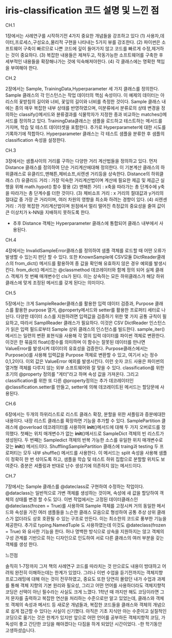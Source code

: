 # iris-classification 코드 설명 및 느낀 점
CH.1

1장에서는 사례연구를 시작하기전 4가지 중요한 개념들을 강조하고 있다
(1) 사용자,데이터,프로세스,구성요소,물리적 구현을 나타내는 5가지 뷰를 강조한다.
(2) 파이썬은 소프트웨어 구축이 빠르므로 나쁜 코드에 깊이 들어가지 않고 코드를 빠르게 수정,제거하는 것이 중요하다.
(3) 복잡한 내용들은 제쳐두고, 작동가능한 소프트웨어를 구축한 후 세부적인 내용들을 확장해나가는 것에 익숙해져야한다.
(4) 각 클래스에는 명확한 책임을 부여해야 한다. 

CH.2 

2장에서는 Sample, TrainingData,Hyperparameter 세 가지 클래스를 정의한다.
Sample 클래스의 각 인스턴스는 작업 데이터의 핵심 속성이다. 이 예제의 데이터는 아리스의 꽃받침의 길이와 너비, 꽃잎의 길이와 너비를 측정한 것이다.
Sample 클래스 내에는 종의 매우 복잡한 내부 상태를 반영하였으며, 미분류에서 분류로의 상태 변경을 정의하는 classify()메서드와 뷴류결과를 식물학자가 지정한 종과 비교하는 matches()메서드를 정의하고 있다.
TrainingData클래스는 샘플을 로드하고 테스트하는 메서드를 가지며, 학습 및 테스트 데이터셋을 포함한다. 추가로 Hyperparameter에 대한 시도를 기록하기에 적합하다. 
Hyperparameter 클래스는 각 테스트 샘플을 분류한 후 샘플의 classification 속성을 설정한다. 

CH.3

3장에서는 샘플사이의 거리를 구하는 다양한 거리 계산법들을 정의하고 있다.
먼저 Distance 클래스를 정의하여 단순 거리계산에대해 정의한다. 이 기본계산 클래스의 하위클래스로 유클리드,맨해튼,체비쇼프,쇠렌센 거리등을 상속한다.
Distance의 하위클래스
(1) 유클리드 거리 : 가장 익숙한 거리계산법이며 계산에 필요한 제곱 및 제곱근 실행을 위해 math.hypot() 함수 활용
(2) 맨해튼 거리 : x축을 따라가는 총 단계수에 y축을 따라가는 총 단계수를 더한 것이다. 
(3) 체비쇼프 거리 : x 거리의 절대값과 y거리의 절대값 중 가장 큰 거리이며, 여러 차원의 영향을 최소화 하려는 경향이 있다.
(4) 쇠렌센 거리 : 가장 복잡한 거리계산법이며 원점에서 멀리 떨어진 측정값의 중요성을 줄여 값이 큰 이상치가 k-NN을 지배하지 못하도록 한다.
* 추후 Distance 객체는 Hyperparameter 클래스에 통합되어 클래스 내부에서 사용된다.

CH.4 

4장에서는 InvalidSampleError클래스를 정의하여 샘플 객체를 로드할 때 어떤 오류가 발생할 수 있는지 판단 할 수 있다.
또한 KnownSample에 CSV모듈 DictReader클래스의 from_dict() 메서드를 활용하여 종 값을 확인해 유효하지 않은 경우 예외를 발생시킨다.
from_dict() 메서드는 @classmethod 데코레이터와 함께 정의 되어 실제 클래스 객체가 첫 번째 매개변수인 cls가 된다. 이는 상속하는 모든 하위클래스가 해당 하위클래스에 맞게 조정된 메서드를 갖게 된다는 의미이다. 

CH.5 

5장에서는 크게 SampleReader클래스를 활용한 입력 데이터 검증과, Purpose 클래스를 활용한 purpose 열거, @property메서드와 setter를 활용한 프로퍼티 세터로 나뉜다.
다양한 데이터 소스를 지원하려면 입력값을 검증하기 위한 몇 가지 공통 규칙이 필요하고, 따라서 SamplReader 클래스가 필요하다. 
이것은 CSV DictReader 인스턴스가 읽은 입력 필드로부터 Sample 상위 클래스의 인스턴스를 빌드한다. sample_iter() 메서드는 일련의 변환 표현식을 사용해 각 열의 입력 데이터를 파이썬 객체로 변환한다. 이것은 한 묶음의 float()함수를 의미하며 이 함수는 잘못된 데이터를 만나면 ValueError를 발생시켜 데이터의 유효성을 검증한다.
Purpose클래스에서는 Purpose(x)를 사용해 입력값을 Purpose 객체로 변환할 수 있고, 여기서 x는 정수 0,1,2이다. 이외 값은 ValueError 예외를 발생시킨다. 이런 숫자 코드 사용은 파이썬의 열거형 객체를 다루지 않는 외부 소프트웨어와 잘 맞을 수 있다.
classification를 위한 초기의 @property 정의를 "게터"라고 하며 속성 값을 가져온다. 그리고 classification를 위한 또 다른 @property정의는 추가 데코레이터인 @classification.setter를 만들고, setter에 의해 데코레이트된 메서드는 할당문에 사용된다.

CH.6

6장에서는 두개의 하위리스트로 리스트 클래스 확장, 분할을 위한 셔플링과 증분에대한 내용이다.
내장 리스트 클래스를 확장하면 기능을 추가할 수 있다. SamplePartition 클래스에 @overload 데코레이터를 사용하여 __init__()메서드에 대해 두 가지 오버로드를 정의했다. 첫째는 위치 매개변수가 없는 __init__()메서드로 SampleDict 객체의 빈 리스트가 생성된다. 두 번째는 Sampledict 객체의 반복 가능한 소스를 유일한 위치 매개변수로 갖는 __init__() 메서드이다.
ShufflingSamplePartition 클래스에 traing과 testing 두 프로퍼티는 모두 내부 shuffle() 메서드를 사용한다. 이 메서드는 split 속성을 사용해 샘플이 정확히 한 번 섞이도록 하고, 샘플을 학습 및 테스트 하위 집합으로 분할할 위치도 보여준다.
증분은 셔플링과 반대로 난수 생성기에 의존하지 않는 메서드이다.

CH.7

7장에서는 Sample 클래스를 @dateclass로 구현하여 수정하는 작업이다. @dataclass는 일반적으로 가변 객체를 생성하는 것이며, 속성에 새 값을 할당하여 객체의 상태를 변경 할 수도 있다. 이번 작업에서는 고정된 데이터클래스인 @dateclass(frozen = True)를 사용하여 Sample 객체를 고정시켜 거의 동일한 메서드와 속성을 가진 여러 샘플들을 느슨한 클래스 모음으로 형성하여 공통 추상 상위 클래스가 없더라도 상호 호환될 수 있는 구조로 만든다. 이는 최소한의 코드로 풍부한 기능을 제공한다. 추가로 typing.NamedTuple 도 사용하였는데 이것도 @dateclass(frozen = True) 와 유사한 기능을 한다. 허나 명백한 방식으로 상속을 지원하지는 않고 객체의 구성 관계를 기반으로 하는 디자인으로 인도하여 서로 다른 클래스의 여러 부분을 갖는 객체를 생성 한다. 

느낀점

솔직히 1-7장까지 그저 책의 사례연구 코드를 따라치는 것 만으로도 내용이 방대하고 어려워 완전히 이해하는데는 한계가 있었다. 그러나 이번 수업을 듣기전까지는 객체지향 프로그래밍에 대해 아는 것이 전무하였고, 중요도 또한 당연히 몰랐던 내가 수업과 과제를 통해  객체 지향의 기본 원리와 필요성, 그리고 어떤 언어를 사용하더라도 객체지향적 코딩은 선택이 아닌 필수라는 사실도 크게 느꼈다. 1학년 때 까지만 해도 코딩이라면 그저 문자를 출력하고 복잡한 연산을 처리하는 수준으로만 알고 있었는데, 클래스와 객체 또 객체의 속성과 메서드 등 새로운 개념들과, 복잡한 코드들을 클래스와 객체의 개념으로 쉽게 접근할 수 있다는 사실이 신기했다. 아직은 기초 지식만 아는 수준이고 실질적인 코딩으로 옮기는 것은 한계가 있지만 앞으로 어떤 언어를 공부하든 객체지향적 코딩, 가독성이 좋고 간단한 코딩을 해야겠다는 다짐을 하게 되었던 시간이었다. 
-한 학기동안 고생하셨습니다.
